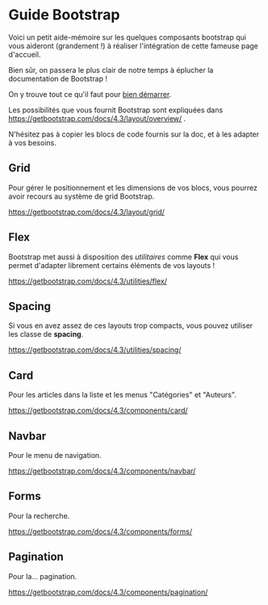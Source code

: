 # Guide Bootstrap

Voici un petit aide-mémoire sur les quelques composants bootstrap qui vous aideront (grandement !) à réaliser l'intégration de cette fameuse page d'accueil.

Bien sûr, on passera le plus clair de notre temps à éplucher la documentation de Bootstrap !

On y trouve tout ce qu'il faut pour [bien démarrer](https://getbootstrap.com/docs/4.3/getting-started/introduction/#starter-template).

Les possibilités que vous fournit Bootstrap sont expliquées dans https://getbootstrap.com/docs/4.3/layout/overview/ .

N'hésitez pas à copier les blocs de code fournis sur la doc, et à les adapter à vos besoins. 

## Grid

Pour gérer le positionnement et les dimensions de vos blocs, vous pourrez avoir recours au système de grid Bootstrap.

https://getbootstrap.com/docs/4.3/layout/grid/

## Flex

Bootstrap met aussi à disposition des _utilitaires_ comme **Flex** qui vous permet d'adapter librement certains éléments de vos layouts !

https://getbootstrap.com/docs/4.3/utilities/flex/

## Spacing

Si vous en avez assez de ces layouts trop compacts, vous pouvez utiliser les classe de **spacing**.

https://getbootstrap.com/docs/4.3/utilities/spacing/

## Card

Pour les articles dans la liste et les menus "Catégories" et "Auteurs".

https://getbootstrap.com/docs/4.3/components/card/

## Navbar

Pour le menu de navigation.

https://getbootstrap.com/docs/4.3/components/navbar/

## Forms

Pour la recherche.

https://getbootstrap.com/docs/4.3/components/forms/

## Pagination

Pour la... pagination.

https://getbootstrap.com/docs/4.3/components/pagination/
